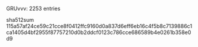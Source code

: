 GRUvvv: 2253 entries

sha512sum 115a57af24ce59c21cce8f0412ffc9160d0a837d6eff6eb16c4f5b8c7139886c1ca1405d4bf2955f87757210d0b2ddcf0123c786cce686589b4e0261b358e0d9
